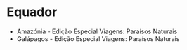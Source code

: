 # Equador

* Amazónia - Edição Especial Viagens: Paraísos Naturais
* Galápagos - Edição Especial Viagens: Paraísos Naturais